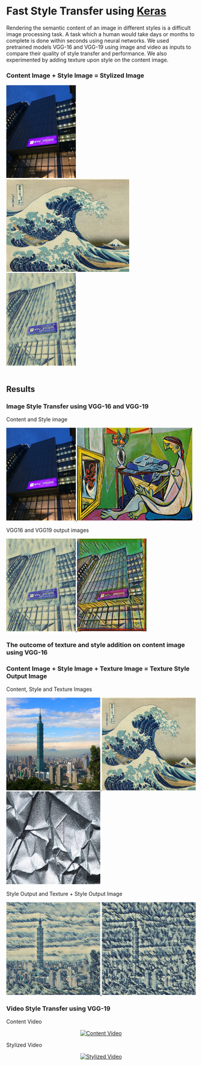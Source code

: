 <h1>Fast Style Transfer using <a href="https://github.com/keras-team/keras">Keras</a></h1>
<p>
Rendering the semantic content of an image in different styles is a difficult image processing task. A task which a human would take days or months to complete is done within seconds using neural networks. We used pretrained models VGG-16 and VGG-19 using image and video as inputs to compare their quality of style transfer and performance. We also experimented by adding texture upon style on the content image.
</p>

<h3>Content Image + Style Image = Stylized Image</h3>
    <div display="inline-block">
      <a href="/images/content/tandon_image.jpg">
        <img src="/images/content/tandon_image.jpg" height="246px" style="max-width:100%;">
      </a>  
      <a href="/images/style/wave_crop.jpg"> 
        <img src="/images/style/wave_crop.jpg" height="246px" style="max-width:100%;">
      </a>
      <a href="/results/vgg16_image_transform/tandon_wavercrop_output.png"> 
        <img src="/results/vgg16_image_transform/tandon_wavercrop_output.png" height="246px" style="max-width:100%;">
      </a>
    </div>
   </br>

<h2>Results</h2>
<h3>Image Style Transfer using VGG-16 and VGG-19</h3>

<p>Content and Style image</p>
   
   <div display="inline-block">
    <a href="/images/content/tandon_image.jpg">
     <img src="/images/content/tandon_image.jpg" height="246px" style="max-width:100%;">
    </a> 
    <a href="/images/style/wave_crop.jpg"> 
      <img src="/images/style/la_muse.jpg" height="246px" style="max-width:100%;">
    </a>
   </div> 

 <p>VGG16 and VGG19 output images</p> 
   <div display="inline-block">
    <a href="/results/vgg16_image_transform/tandon_wavercrop_output.png">
     <img src="/results/vgg16_image_transform/tandon_wavercrop_output.png" height="246px" style="max-width:100%;">
    </a>   
    <a href="/results/vgg19_image_transform/tandon_la_muse_output.jpg"> 
      <img src="/results/vgg19_image_transform/tandon_la_muse_output.jpg" height="246px" style="max-width:100%;">
    </a>
   </div> 

 
<h3>The outcome of texture and style addition on content image using VGG-16</h3>
<h3>Content Image + Style Image + Texture Image = Texture Style Output Image</h3>
<p>Content, Style and Texture Images</p>
   <div display="inline-block">
    <a href="/images/content/101.jpg">
     <img src="/images/content/101.jpg" height="246px" width="250px">
    </a>   
    <a href="/results/Texture_transform/wave_crop.jpg"> 
      <img src="/results/Texture_transform/wave_crop.jpg" height="246px" width="250px">
    </a>
    <a href="/results/Texture_transform/texture.jpg">
     <img src="/results/Texture_transform/texture.jpg" height="246px" width="250px">
    </a>
   </div>
 
 <p>Style Output and Texture + Style Output Image</p>
   <div display="inline-block">
    <a href="/images/generated/wave_crop_output.png"> 
      <img src="/images/generated/wave_crop_output.png" height="246px" width="250px"">
    </a>
    <a href="/results/Texture_transform/texture_wavecrop_output.png"> 
      <img src="/results/Texture_transform/texture_wavecrop_output.png" height="246px" width="250px"">
    </a>
   </div> 
 

<h3>Video Style Transfer using VGG-19</h3>
<p>Content Video</p>
 <div align="center">
    <a href="https://www.youtube.com/watch?v=3hoThry5WsY">
       <img src="/results/Video_Transform/video_input_gif.gif" alt="Content Video" width="800px" height="400px" style="max-width:100%;">
     </a>
</div>
<p>Stylized Video</p>
<div align="center">
    <a href="https://www.youtube.com/watch?v=3hoThry5WsY">
       <img src="/results/Video_Transform/video_output_gif.gif" alt="Stylized Video" width="800px" height="400px" style="max-width:100%;">
     </a>
</div>

 
  
  
 
